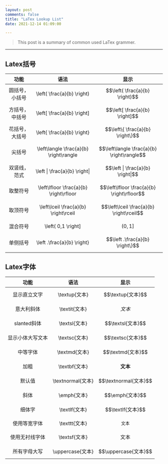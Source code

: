 ```yaml
---
layout: post
comments: false
title: "LaTex Lookup List"
date: 2021-12-14 01:09:00

---
```


> This post is a summary of common used LaTex grammer.


<!--more-->



---


## Latex括号


| 功能 | 语法 | 显示 |
| :------: | :------: | :------: |
| 圆括号，小括号 | \left( \frac{a}{b} \right) | $$\left( \frac{a}{b} \right)$$ |
| 方括号，中括号 | \left[ \frac{a}{b} \right] | $$\left[ \frac{a}{b} \right]$$ |
| 花括号，大括号 | \left\{ \frac{a}{b} \right\} | $$\left\{ \frac{a}{b} \right\}$$ |
| 尖括号 | \left\langle \frac{a}{b} \right\rangle | $$\left\langle \frac{a}{b} \right\rangle$$ |
| 双竖线，范式 | \left \| \frac{a}{b} \right\| | $$\left \| \frac{a}{b} \right\|$$ |
| 取整符号 | \left\lfloor \frac{a}{b} \right\rfloor | $$\left\lfloor \frac{a}{b} \right\rfloor$$ |
| 取顶符号 | \left\lceil \frac{a}{b} \right\rceil | $$\left\lceil \frac{a}{b} \right\rceil$$ |
| 混合符号 | \left( 0,1 \right] | $$\left( 0,1 \right]$$ |
| 单侧括号 | \left .\frac{a}{b} \right\} | $$\left .\frac{a}{b} \right\}$$ |


## Latex字体
| 功能 | 语法 | 显示 |
| :------: | :------: | :------: |
| 显示直立文字 | \textup{文本} | $$\textup{文本}$$ |
| 意大利斜体 | \textit{文本} | $$\textit{文本}$$ |
| slanted斜体 | \textsl{文本} | $$\textsl{文本}$$ |
| 显示小体大写文本 | \textsc{文本} | $$\textsc{文本}$$ |
| 中等字体 | \textmd{文本} | $$\textmd{文本}$$ |
| 加粗 | \textbf{文本} | $$\textbf{文本}$$ |
| 默认值 | \textnormal{文本} | $$\textnormal{文本}$$ |
| 斜体 | \emph{文本} | $$\emph{文本}$$ |
| 细体字 | \textlf{文本} | $$\textlf{文本}$$ |
| 使用等宽字体 | \texttt{文本} | $$\texttt{文本}$$ |
| 使用无衬线字体 | \textsf{文本} | $$\textsf{文本}$$ |
| 所有字母大写 | \uppercase{文本} | $$\uppercase{文本}$$ |


